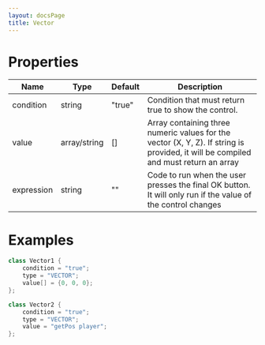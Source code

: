 ```yaml
---
layout: docsPage
title: Vector
---
```


# Properties

<table>
    <thead>
        <tr>
            <th>Name</th>
            <th>Type</th>
            <th>Default</th>
            <th>Description</th>
        </tr>
    </thead>
    <tbody>
        <tr>
            <td>condition</td>
            <td>string</td>
            <td>"true"</td>
            <td>Condition that must return true to show the control.</td>
        </tr>
        <tr>
            <td>value</td>
            <td>array/string</td>
            <td>[]</td>
            <td>Array containing three numeric values for the vector (X, Y, Z). If string is provided, it will be compiled and must return an array</td>
        </tr>
        <tr>
            <td>expression</td>
            <td>string</td>
            <td>""</td>
            <td>Code to run when the user presses the final OK button. It will only run if the value of the control changes</td>
        </tr>
    </tbody>
</table>

# Examples
```c++
class Vector1 {
    condition = "true";
    type = "VECTOR";
    value[] = {0, 0, 0};
};

class Vector2 {
    condition = "true";
    type = "VECTOR";
    value = "getPos player";
};
```
